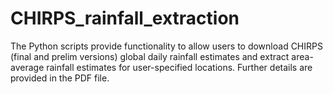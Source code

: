# CHIRPS_rainfall_extraction
The Python scripts provide functionality to allow users to download CHIRPS (final and prelim versions) global daily rainfall estimates and extract area-average rainfall estimates for user-specified locations. Further details are provided in the PDF file.


